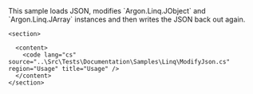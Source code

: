 <?xml version="1.0" encoding="utf-8"?>
<topic id="ModifyJson" revisionNumber="1">
  <developerConceptualDocument xmlns="http://ddue.schemas.microsoft.com/authoring/2003/5" xmlns:xlink="http://www.w3.org/1999/xlink">This sample loads JSON, modifies `Argon.Linq.JObject`
      and `Argon.Linq.JArray`
      instances and then writes the JSON back out again.

    <section>

      <content>
        <code lang="cs" source="..\Src\Tests\Documentation\Samples\Linq\ModifyJson.cs" region="Usage" title="Usage" />
      </content>
    </section>